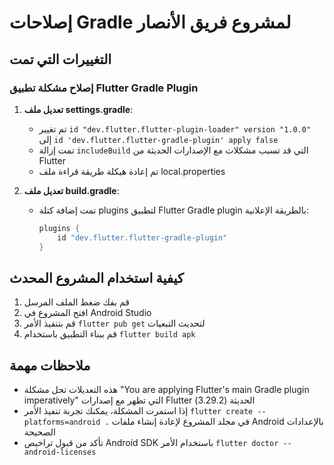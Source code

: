# إصلاحات Gradle لمشروع فريق الأنصار

## التغييرات التي تمت

### إصلاح مشكلة تطبيق Flutter Gradle Plugin
1. **تعديل ملف settings.gradle**:
   - تم تغيير `id "dev.flutter.flutter-plugin-loader" version "1.0.0"` إلى `id 'dev.flutter.flutter-gradle-plugin' apply false`
   - تمت إزالة `includeBuild` التي قد تسبب مشكلات مع الإصدارات الحديثة من Flutter
   - تم إعادة هيكلة طريقة قراءة ملف local.properties

2. **تعديل ملف build.gradle**:
   - تمت إضافة كتلة plugins لتطبيق Flutter Gradle plugin بالطريقة الإعلانية:
     ```gradle
     plugins {
         id "dev.flutter.flutter-gradle-plugin"
     }
     ```

## كيفية استخدام المشروع المحدث

1. قم بفك ضغط الملف المرسل
2. افتح المشروع في Android Studio
3. قم بتنفيذ الأمر `flutter pub get` لتحديث التبعيات
4. قم ببناء التطبيق باستخدام `flutter build apk`

## ملاحظات مهمة

- هذه التعديلات تحل مشكلة "You are applying Flutter's main Gradle plugin imperatively" التي تظهر مع إصدارات Flutter الحديثة (3.29.2)
- إذا استمرت المشكلة، يمكنك تجربة تنفيذ الأمر `flutter create --platforms=android .` في مجلد المشروع لإعادة إنشاء ملفات Android بالإعدادات الصحيحة
- تأكد من قبول تراخيص Android SDK باستخدام الأمر `flutter doctor --android-licenses`
